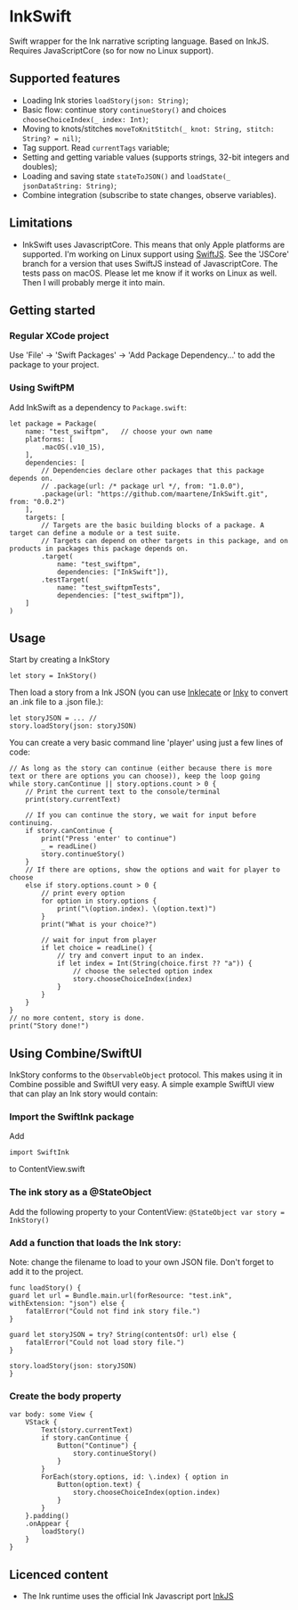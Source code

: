 # InkSwift
Swift wrapper for the Ink narrative scripting language. Based on InkJS. Requires JavaScriptCore (so for now no Linux support).

## Supported features
* Loading Ink stories `loadStory(json: String)`;
* Basic flow: continue story `continueStory()` and choices `chooseChoiceIndex(_ index: Int)`;
* Moving to knots/stitches `moveToKnitStitch(_ knot: String, stitch: String? = nil)`;
* Tag support. Read `currentTags` variable;
* Setting and getting variable values (supports strings, 32-bit integers and doubles);
* Loading and saving state `stateToJSON()` and `loadState(_ jsonDataString: String)`;
* Combine integration (subscribe to state changes, observe variables).

## Limitations
* InkSwift uses JavascriptCore. This means that only Apple platforms are supported. I'm working on Linux support using [SwiftJS](https://github.com/SusanDoggie/SwiftJS). See the 'JSCore' branch for a version that uses SwiftJS instead of JavascriptCore. The tests pass on macOS. Please let me know if it works on Linux as well. Then I will probably merge it into main.

## Getting started
### Regular XCode project
Use 'File' -> 'Swift Packages' -> 'Add Package Dependency...' to add the package to your project.

### Using SwiftPM
Add InkSwift as a dependency to `Package.swift`:
```
let package = Package(
    name: "test_swiftpm",   // choose your own name
    platforms: [
        .macOS(.v10_15),    
    ],
    dependencies: [
        // Dependencies declare other packages that this package depends on.
        // .package(url: /* package url */, from: "1.0.0"),
        .package(url: "https://github.com/maartene/InkSwift.git", from: "0.0.2")
    ],
    targets: [
        // Targets are the basic building blocks of a package. A target can define a module or a test suite.
        // Targets can depend on other targets in this package, and on products in packages this package depends on.
        .target(
            name: "test_swiftpm",
            dependencies: ["InkSwift"]),
        .testTarget(
            name: "test_swiftpmTests",
            dependencies: ["test_swiftpm"]),
    ]
)
```

## Usage
Start by creating a InkStory
```
let story = InkStory()
```

Then load a story from a Ink JSON (you can use [Inklecate](https://github.com/inkle/ink/releases) or [Inky](https://github.com/inkle/inky/releases/tag/0.11.0) to convert an .ink file to a .json file.):
```
let storyJSON = ... //
story.loadStory(json: storyJSON)
```

You can create a very basic command line 'player' using just a few lines of code:

```
// As long as the story can continue (either because there is more text or there are options you can choose)), keep the loop going
while story.canContinue || story.options.count > 0 {
    // Print the current text to the console/terminal
    print(story.currentText)
    
    // If you can continue the story, we wait for input before continuing.
    if story.canContinue {
        print("Press 'enter' to continue")
        _ = readLine()
        story.continueStory()
    }
    // If there are options, show the options and wait for player to choose
    else if story.options.count > 0 {
        // print every option
        for option in story.options {
            print("\(option.index). \(option.text)")
        }
        print("What is your choice?")
        
        // wait for input from player
        if let choice = readLine() {
            // try and convert input to an index.
            if let index = Int(String(choice.first ?? "a")) {
                // choose the selected option index
                story.chooseChoiceIndex(index)
            }
        }
    }
}
// no more content, story is done.
print("Story done!")
```

## Using Combine/SwiftUI
InkStory conforms to the `ObservableObject` protocol. This makes using it in Combine possible and SwiftUI very easy. A simple example SwiftUI view that can play an Ink story would contain:

### Import the SwiftInk package
Add 
```
import SwiftInk
``` 

to ContentView.swift

### The ink story as a @StateObject
Add the following property to your ContentView:
    `@StateObject var story = InkStory()`

### Add a function that loads the Ink story:
Note: change the filename to load to your own JSON file. Don't forget to add it to the project.

``` 
func loadStory() {
guard let url = Bundle.main.url(forResource: "test.ink", withExtension: "json") else {
    fatalError("Could not find ink story file.")
}

guard let storyJSON = try? String(contentsOf: url) else {
    fatalError("Could not load story file.")
}

story.loadStory(json: storyJSON)
}
```

### Create the body property
```
var body: some View {
    VStack {
        Text(story.currentText)
        if story.canContinue {
            Button("Continue") {
                story.continueStory()
            }
        }
        ForEach(story.options, id: \.index) { option in
            Button(option.text) {
                story.chooseChoiceIndex(option.index)
            }
        }
    }.padding()
    .onAppear {
        loadStory()
    }
}
```

## Licenced content
* The Ink runtime uses the official Ink Javascript port [InkJS](https://github.com/y-lohse/inkjs)
